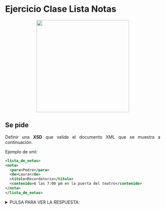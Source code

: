 <div align="justify">

# Ejercicio Clase Lista Notas


<div align="center">
  <img width="300px" src="https://www.e4e-soluciones.com/wp-content/uploads/2020/04/factura-de-la-luz-1000x675.jpg">
</div>

## Se pide

  Definir una __XSD__ que valide el documento XML que se muestra a continuación.

  Ejemplo de xml:
  ```xml
<lista_de_notas>
  <nota>
    <para>Pedro</para>
    <de>Laura</de>
    <titulo>Recordatorio</titulo>
    <contenido>A las 7:00 pm en la puerta del teatro</contenido>
  </nota>
</lista_de_notas>
  ```

 <details>
   <summary>PULSA PARA VER LA RESPUESTA:</summary>

 ```xml
 <?xml version="1.0" encoding="ISO-8859-1"?>
 <xs:schema xmlns:xs="http://www.w3.org/2001/XMLSchema">
   <xs:element name="nota">
     <xs:complexType>
       <xs:sequence>
         <xs:element name="para" type="xs:string"/>
         <xs:element name="de" type="xs:string"/>
         <xs:element name="titulo" type="xs:string"/>
         <xs:element name="contenido" type="xs:string"/>
       </xs:sequence>
     </xs:complexType>
   </xs:element>
</xs:schema>

 ```
 </details>


</div>
